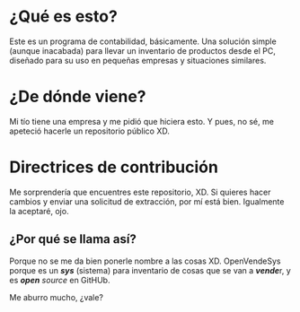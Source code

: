 # ¿Qué es esto?
Este es un programa de contabilidad, básicamente. Una solución simple (aunque inacabada) para llevar un inventario de productos desde el PC, diseñado para su uso en pequeñas empresas y situaciones similares.

# ¿De dónde viene?
Mi tío tiene una empresa y me pidió que hiciera esto. Y pues, no sé, me apeteció hacerle un repositorio público XD.

# Directrices de contribución
Me sorprendería que encuentres este repositorio, XD. Si quieres hacer cambios y enviar una solicitud de extracción, por mí está bien. Igualmente la aceptaré, ojo.

## ¿Por qué se llama así?
Porque no se me da bien ponerle nombre a las cosas XD. OpenVendeSys porque es un ***sys*** (sistema) para inventario de cosas que se van a ***vende***r, y es ***open*** *source* en GitHUb.

Me aburro mucho, ¿vale?
